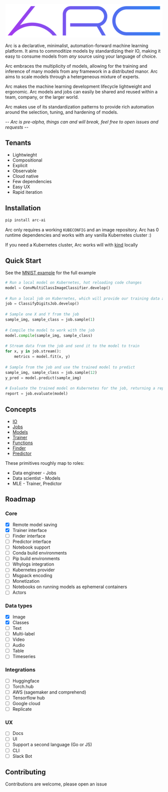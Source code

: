 ![logo](./static/logo.png "Logo")

Arc is a declarative, minimalist, automation-forward machine learning platform. It aims to commoditize models by standardizing their IO, making it easy to consume models from _any_ source using your language of choice.   

Arc embraces the multiplicity of models, allowing for the training and inference of many models from any framework in a distributed manor. Arc aims to scale models through a hetergeneous mixture of experts.

Arc makes the machine learning development lifecycle lightweight and ergonomic. Arc models and jobs can easily be shared and reused within a team, company, or the larger world.   

Arc makes use of its standardization patterns to provide rich automation around the selection, tuning, and hardening of models.

-- _Arc is pre-alpha, things can and will break, feel free to open issues and requests_ --

## Tenants

* Lightwieght
* Compositional
* Explicit
* Observable
* Cloud native
* Few dependencies
* Easy UX
* Rapid iteration

## Installation

```sh
pip install arc-ai
```

Arc only requires a working `KUBECONFIG` and an image repository. Arc has 0 runtime dependencies and works with any vanilla Kubernetes cluster :)    

If you need a Kubernetes cluster, Arc works will with [kind](https://kind.sigs.k8s.io/) locally

## Quick Start

See the [MNIST example](examples/mnist/classifier.py) for the full example

```python
# Run a local model on Kubernetes, hot reloading code changes
model = ConvMultiClassImageClassifier.develop()

# Run a local job on Kubernetes, which will provide our training data and eval
job = ClassifyDigitsJob.develop()

# Sample one X and Y from the job
sample_img, sample_class = job.sample(1)

# Compile the model to work with the job
model.compile(sample_img, sample_class)

# Stream data from the job and send it to the model to train
for x, y in job.stream():
    metrics = model.fit(x, y)

# Sample from the job and use the trained model to predict
sample_img, sample_class = job.sample(12)
y_pred = model.predict(sample_img)

# Evaluate the trained model on Kubernetes for the job, returning a report
report = job.evaluate(model)
```

## Concepts

* [IO](./docs/io.md)
* [Jobs](./docs/jobs.md)
* [Models](./docs/models.md)
* [Trainer](./docs/trainer.md)
* [Functions](./docs/functions.md)
* [Finder](./docs/finder.md)
* [Predictor](./docs/predictor.md)

These primitives roughly map to roles:

* Data engineer - Jobs
* Data scientist - Models
* MLE - Trainer, Predictor

## Roadmap

### Core
- [x] Remote model saving
- [x] Trainer interface
- [ ] Finder interface
- [ ] Predictor interface
- [ ] Notebook support
- [ ] Conda build environments
- [ ] Pip build environments
- [ ] Whylogs integration
- [ ] Kubernetes provider
- [ ] Msgpack encoding
- [ ] Monetization
- [ ] Notebooks on running models as ephemeral containers
- [ ] Actors

### Data types
- [x] Image
- [x] Classes
- [ ] Text
- [ ] Multi-label
- [ ] Video
- [ ] Audio
- [ ] Table
- [ ] Timeseries

### Integrations
- [ ] Huggingface
- [ ] Torch.hub
- [ ] AWS (sagemaker and comprehend)
- [ ] Tensorflow hub
- [ ] Google cloud
- [ ] Replicate

### UX
- [ ] Docs
- [ ] UI
- [ ] Support a second language (Go or JS)
- [ ] CLI
- [ ] Slack Bot

## Contributing

Contributions are welcome, please open an issue